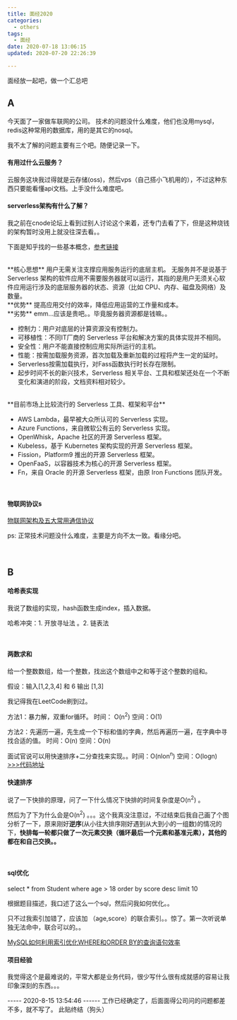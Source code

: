 ```yaml
---
title: 面经2020
categories:
  - others
tags:
  - 面经
date: 2020-07-18 13:06:15
updated: 2020-07-20 22:26:39

---
```


面经放一起吧，做一个汇总吧

## A

今天面了一家做车联网的公司。
技术的问题没什么难度，他们也没用mysql，redis这种常用的数据库，用的是其它的nosql。

我不太了解的问题主要有三个吧。随便记录一下。
<br>

#### 有用过什么云服务？
云服务这块我过得就是云存储(oss)，然后vps（自己搭小飞机用的），不过这种东西只要能看懂api文档。上手没什么难度吧。
<br>

#### serverless架构有什么了解？
我之前在cnode论坛上看到过别人讨论这个来着，还专门去看了下，但是这种烧钱的架构暂时没用上就没往深去看。。

下面是知乎找的一些基本概念，[参考链接](https://zhuanlan.zhihu.com/p/79112228)
<!--more-->
<br>
**核心思想**
用户无需关注支撑应用服务运行的底层主机。
无服务并不是说基于 Serverless 架构的软件应用不需要服务器就可以运行，其指的是用户无须关心软件应用运行涉及的底层服务器的状态、资源（比如 CPU、内存、磁盘及网络）及数量。
<br>
**优势**
提高应用交付的效率，降低应用运营的工作量和成本。
<br>
**劣势**
emm...应该是贵吧。。毕竟服务器资源都是钱嘛。。

- 控制力：用户对底层的计算资源没有控制力。
- 可移植性：不同IT厂商的 Serverless 平台和解决方案的具体实现并不相同。
- 安全性：用户不能直接控制应用实际所运行的主机。
- 性能：按需加载服务资源，首次加载及重新加载的过程将产生一定的延时。
- Serverless按需加载执行，对Fass函数执行时长存在限制。
- 起步时间不长的新兴技术，Serverless 相关平台、工具和框架还处在一个不断变化和演进的阶段，文档资料相对较少。

<br>
**目前市场上比较流行的 Serverless 工具、框架和平台**

- AWS Lambda，最早被大众所认可的 Serverless 实现。
- Azure Functions，来自微软公有云的 Serverless 实现。
- OpenWhisk，Apache 社区的开源 Serverless 框架。
- Kubeless，基于 Kubernetes 架构实现的开源 Serverless 框架。
- Fission，Platform9 推出的开源 Serverless 框架。
- OpenFaaS，以容器技术为核心的开源 Serverless 框架。
- Fn，来自 Oracle 的开源 Serverless 框架，由原 Iron Functions 团队开发。

<br>

#### 物联网协议s

[物联网架构及五大常用通信协议](https://zhuanlan.zhihu.com/p/39156562)


ps:  正常技术问题没什么难度，主要是方向不太一致。看缘分吧。

<br>

## B

#### 哈希表实现

我说了数组的实现，hash函数生成index，插入数据。

哈希冲突：1. 开放寻址法 。2. 链表法

<br>

#### 两数求和

给一个整数数组，给一个整数，找出这个数组中之和等于这个整数的组和。

假设：输入[1,2,3,4] 和 6 输出 [1,3]

我记得我在LeetCode刷到过。

方法1：暴力解，双重for循环。 时间： O(n<sup>2</sup>)  空间：O(1)

方法2：先遍历一遍，先生成一个下标和值的字典，然后再遍历一遍，在字典中寻找合适的值。 时间：O(n)  空间：O(n)

面试官说可以用快速排序+二分查找来实现。。时间：O(nlon<sup>n</sup>)  空间：O(logn)
[>>>代码地址](https://github.com/ruomuc/practice/blob/master/algorithm/towNumberSum.js)
<br>

#### 快速排序

说了一下快排的原理，问了一下什么情况下快排的时间复杂度是O(n<sup>2</sup>)  。

然后为了下为什么会是O(n<sup>2</sup>)  。。。这个我真没注意过，不过结束后我自己画了个图分析了一下，原来刚好**逆序**(从小往大排序刚好遇到从大到小的一组数)的情况的下，**快排每一轮都只做了一次元素交换（循环最后一个元素和基准元素），其他的都在和自己交换。。**

<br>

#### sql优化

select * from Student where age > 18 order by score desc limit 10

根据题目描述，我口述了这么一个sql，然后问我如何优化。。

只不过我索引加错了，应该加 （age,score）的联合索引。。惊了。第一次听说单独无法命中，联合可以的。。

[MySQL如何利用索引优化WHERE和ORDER BY的查询语句效率](https://www.mdaima.com/jingyan/14.html)
<br>

#### 项目经验

我觉得这个是最难说的，平常大都是业务代码，很少写什么很有成就感的容易让我印象深刻的东西。。。



----- 2020-8-15 13:54:46 ------
工作已经确定了，后面面得公司问的问题都差不多，就不写了。
此贴终结（狗头）